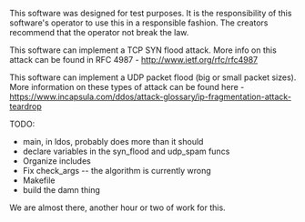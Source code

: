 This software was designed for test purposes. It is the responsibility of this
software's operator to use this in a responsible fashion. The creators recommend
that the operator not break the law.

This software can implement a TCP SYN flood attack. More info on this attack can
be found in RFC 4987 - http://www.ietf.org/rfc/rfc4987

This software can implement a UDP packet flood (big or small packet sizes).
More information on these types of attack can be found here - 
https://www.incapsula.com/ddos/attack-glossary/ip-fragmentation-attack-teardrop


TODO:
 * main, in ldos, probably does more than it should
 * declare variables in the syn_flood and udp_spam funcs
 * Organize includes
 * Fix check_args -- the algorithm is currently wrong
 * Makefile
 * build the damn thing

We are almost there, another hour or two of work for this.


